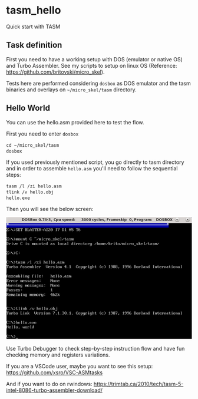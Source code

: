 # tasm_hello
Quick start with TASM

## Task definition
First you need to have a working setup with DOS (emulator or native OS) and Turbo Assembler. See my scripts to setup on linux OS (Reference: https://github.com/britovski/micro_skel).

Tests here are performed considering `dosbox` as DOS emulator and the tasm binaries and overlays on `~/micro_skel/tasm` directory.

## Hello World

You can use the hello.asm provided here to test the flow.

First you need to enter `dosbox`

    cd ~/micro_skel/tasm
    dosbox

If you used previously mentioned script, you go directly to tasm directory and in order to assemble `hello.asm` you'll need to follow the sequential steps:

    tasm /l /zi hello.asm
    tlink /v hello.obj
    hello.exe

Then you will see the below screen:

![img](images/hello.png)

Use Turbo Debugger to check step-by-step instruction flow and have fun checking memory and registers variations.

If you are a VSCode user, maybe you want to see this setup: https://github.com/xsro/VSC-ASMtasks

And if you want to do on rwindows: https://trimtab.ca/2010/tech/tasm-5-intel-8086-turbo-assembler-download/
